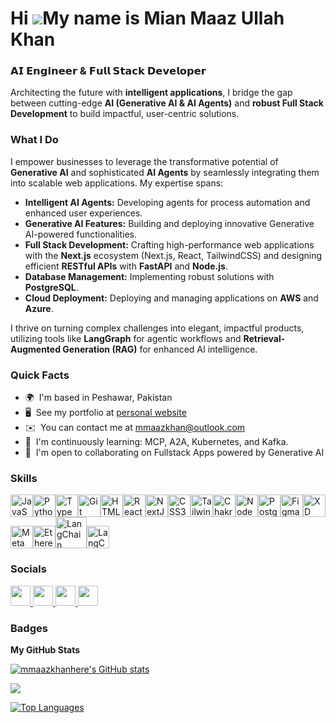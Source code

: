 Hi ![](https://user-images.githubusercontent.com/18350557/176309783-0785949b-9127-417c-8b55-ab5a4333674e.gif)My name is Mian Maaz Ullah Khan
============================================================================================================================================

### 𝗔𝗜 𝗘𝗻𝗴𝗶𝗻𝗲𝗲𝗿 & 𝗙𝘂𝗹𝗹 𝗦𝘁𝗮𝗰𝗸 𝗗𝗲𝘃𝗲𝗹𝗼𝗽𝗲𝗿
Architecting the future with **intelligent applications**, I bridge the gap between cutting-edge **AI (Generative AI & AI Agents)** and **robust Full Stack Development** to build impactful, user-centric solutions.

### What I Do

I empower businesses to leverage the transformative potential of **Generative AI** and sophisticated **AI Agents** by seamlessly integrating them into scalable web applications. My expertise spans:

* **Intelligent AI Agents:** Developing agents for process automation and enhanced user experiences.
* **Generative AI Features:** Building and deploying innovative Generative AI-powered functionalities.
* **Full Stack Development:** Crafting high-performance web applications with the **Next.js** ecosystem (Next.js, React, TailwindCSS) and designing efficient **RESTful APIs** with **FastAPI** and **Node.js**.
* **Database Management:** Implementing robust solutions with **PostgreSQL**.
* **Cloud Deployment:** Deploying and managing applications on **AWS** and **Azure**.

I thrive on turning complex challenges into elegant, impactful products, utilizing tools like **LangGraph** for agentic workflows and **Retrieval-Augmented Generation (RAG)** for enhanced AI intelligence.

### Quick Facts

* 🌍  I'm based in Peshawar, Pakistan
* 🖥️  See my portfolio at [personal website](http://mmaazkhan.vercel.app)
* ✉️  You can contact me at [mmaazkhan@outlook.com](mailto:mmaazkhan@outlook.com)
* 🧠  I'm continuously learning: MCP, A2A, Kubernetes, and Kafka.
* 🤝  I'm open to collaborating on Fullstack Apps powered by Generative AI

### Skills


<p align="left">
<a href="https://developer.mozilla.org/en-US/docs/Web/JavaScript" target="_blank" rel="noreferrer"><img src="https://raw.githubusercontent.com/danielcranney/readme-generator/main/public/icons/skills/javascript-colored.svg" width="36" height="36" alt="JavaScript" /></a><a href="https://www.python.org/" target="_blank" rel="noreferrer"><img src="https://raw.githubusercontent.com/danielcranney/readme-generator/main/public/icons/skills/python-colored.svg" width="36" height="36" alt="Python" /></a><a href="https://www.typescriptlang.org/" target="_blank" rel="noreferrer"><img src="https://raw.githubusercontent.com/danielcranney/readme-generator/main/public/icons/skills/typescript-colored.svg" width="36" height="36" alt="TypeScript" /></a><a href="https://git-scm.com/" target="_blank" rel="noreferrer"><img src="https://raw.githubusercontent.com/danielcranney/readme-generator/main/public/icons/skills/git-colored.svg" width="36" height="36" alt="Git" /></a><a href="https://developer.mozilla.org/en-US/docs/Glossary/HTML5" target="_blank" rel="noreferrer"><img src="https://raw.githubusercontent.com/danielcranney/readme-generator/main/public/icons/skills/html5-colored.svg" width="36" height="36" alt="HTML5" /></a><a href="https://reactjs.org/" target="_blank" rel="noreferrer"><img src="https://raw.githubusercontent.com/danielcranney/readme-generator/main/public/icons/skills/react-colored.svg" width="36" height="36" alt="React" /></a><a href="https://nextjs.org/docs" target="_blank" rel="noreferrer"><img src="https://raw.githubusercontent.com/danielcranney/readme-generator/main/public/icons/skills/nextjs-colored.svg" width="36" height="36" alt="NextJs" /></a><a href="https://www.w3.org/TR/CSS/#css" target="_blank" rel="noreferrer"><img src="https://raw.githubusercontent.com/danielcranney/readme-generator/main/public/icons/skills/css3-colored.svg" width="36" height="36" alt="CSS3" /></a><a href="https://tailwindcss.com/" target="_blank" rel="noreferrer"><img src="https://raw.githubusercontent.com/danielcranney/readme-generator/main/public/icons/skills/tailwindcss-colored.svg" width="36" height="36" alt="TailwindCSS" /></a><a href="https://chakra-ui.com/" target="_blank" rel="noreferrer"><img src="https://raw.githubusercontent.com/danielcranney/readme-generator/main/public/icons/skills/chakra-colored.svg" width="36" height="36" alt="Chakra UI" /></a><a href="https://nodejs.org/en/" target="_blank" rel="noreferrer"><img src="https://raw.githubusercontent.com/danielcranney/readme-generator/main/public/icons/skills/nodejs-colored.svg" width="36" height="36" alt="NodeJS" /></a><a href="https://www.postgresql.org/" target="_blank" rel="noreferrer"><img src="https://raw.githubusercontent.com/danielcranney/readme-generator/main/public/icons/skills/postgresql-colored.svg" width="36" height="36" alt="PostgreSQL" /></a><a href="https://www.figma.com/" target="_blank" rel="noreferrer"><img src="https://raw.githubusercontent.com/danielcranney/readme-generator/main/public/icons/skills/figma-colored.svg" width="36" height="36" alt="Figma" /></a><a href="https://www.adobe.com/uk/products/xd.html" target="_blank" rel="noreferrer"><img src="https://raw.githubusercontent.com/danielcranney/readme-generator/main/public/icons/skills/xd-colored.svg" width="36" height="36" alt="XD" /></a><a href="https://metamask.io/" target="_blank" rel="noreferrer"><img src="https://raw.githubusercontent.com/danielcranney/readme-generator/main/public/icons/skills/metamask-colored.svg" width="36" height="36" alt="MetaMask" /></a><a href="https://ethereum.org/en/" target="_blank" rel="noreferrer"><img src="https://raw.githubusercontent.com/danielcranney/readme-generator/main/public/icons/skills/ethereum-colored.svg" width="36" height="36" alt="Ethereum" /></a><a href='https://www.langchain.com/' target='_blank' rel='noreferrer'><img src='https://miro.medium.com/v2/resize:fit:500/1*AILUUJplhPwbeDsBwNXV3g.png' width='50' height='50' alt='LangChain' /></a><a href='https://www.openai.com/' target='_blank' rel='noreferrer'><img src='https://static-00.iconduck.com/assets.00/openai-icon-2021x2048-4rpe5x7n.png' width='36' height='36' alt='LangChain' /></a>
</p>


### Socials

<p align="left"> <a href="https://discord.com/users/mmaazkhanhere" target="_blank" rel="noreferrer"> <picture> <source media="(prefers-color-scheme: dark)" srcset="undefined" /> <source media="(prefers-color-scheme: light)" srcset="https://raw.githubusercontent.com/danielcranney/readme-generator/main/public/icons/socials/discord.svg" /> <img src="https://raw.githubusercontent.com/danielcranney/readme-generator/main/public/icons/socials/discord.svg" width="32" height="32" /> </picture> </a> <a href="https://www.github.com/mmaazkhanhere" target="_blank" rel="noreferrer"> <picture> <source media="(prefers-color-scheme: dark)" srcset="https://raw.githubusercontent.com/danielcranney/readme-generator/main/public/icons/socials/github-dark.svg" /> <source media="(prefers-color-scheme: light)" srcset="https://raw.githubusercontent.com/danielcranney/readme-generator/main/public/icons/socials/github.svg" /> <img src="https://raw.githubusercontent.com/danielcranney/readme-generator/main/public/icons/socials/github.svg" width="32" height="32" /> </picture> </a> <a href="https://www.linkedin.com/in/mmaazkhanhere" target="_blank" rel="noreferrer"> <picture> <source media="(prefers-color-scheme: dark)" srcset="https://raw.githubusercontent.com/danielcranney/readme-generator/main/public/icons/socials/linkedin-dark.svg" /> <source media="(prefers-color-scheme: light)" srcset="https://raw.githubusercontent.com/danielcranney/readme-generator/main/public/icons/socials/linkedin.svg" /> <img src="https://raw.githubusercontent.com/danielcranney/readme-generator/main/public/icons/socials/linkedin.svg" width="32" height="32" /> </picture> </a> <a href="https://www.x.com/mmaazkhanhere" target="_blank" rel="noreferrer"> <picture> <source media="(prefers-color-scheme: dark)" srcset="https://raw.githubusercontent.com/danielcranney/readme-generator/main/public/icons/socials/twitter-dark.svg" /> <source media="(prefers-color-scheme: light)" srcset="https://raw.githubusercontent.com/danielcranney/readme-generator/main/public/icons/socials/twitter.svg" /> <img src="https://raw.githubusercontent.com/danielcranney/readme-generator/main/public/icons/socials/twitter.svg" width="32" height="32" /> </picture> </a></p>

### Badges

<b>My GitHub Stats</b>

<a href="http://www.github.com/mmaazkhanhere"><img src="https://github-readme-stats.vercel.app/api?username=mmaazkhanhere&show_icons=true&hide=&count_private=true&title_color=facc15&text_color=3382ed&icon_color=facc15&bg_color=171717&hide_border=true&show_icons=true" alt="mmaazkhanhere's GitHub stats" /></a>

<a href="http://www.github.com/mmaazkhanhere"><img src="https://github-readme-streak-stats.herokuapp.com/?user=mmaazkhanhere&stroke=3382ed&background=171717&ring=facc15&fire=facc15&currStreakNum=3382ed&currStreakLabel=facc15&sideNums=3382ed&sideLabels=3382ed&dates=3382ed&hide_border=true" /></a>

<a href="https://github.com/mmaazkhanhere" align="left"><img src="https://github-readme-stats.vercel.app/api/top-langs/?username=mmaazkhanhere&langs_count=10&title_color=facc15&text_color=3382ed&icon_color=facc15&bg_color=171717&hide_border=true&locale=en&custom_title=Top%20%Languages" alt="Top Languages" /></a>
